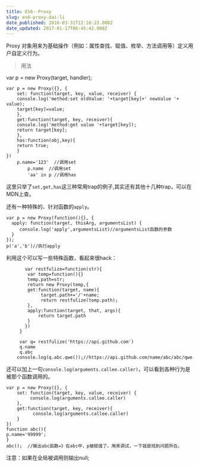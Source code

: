 ```yaml
---
title: ES6--Proxy
slug: es6-proxy-dai-li
date_published: 2016-03-31T12:16:22.000Z
date_updated: 2017-01-17T06:45:42.000Z
---
```


Proxy 对象用来为基础操作（例如：属性查找、赋值、枚举、方法调用等）定义用户自定义行为。

> 用法

var p = new Proxy(target, handler);

    var p = new Proxy({}, {  
        set: function(target, key, value, receiver) {
        console.log('method:set oldValue: '+target[key]+' newValue '+ value);
        target[key]=value;
        },
        get:function(target, key, receiver){
        console.log('method:get value '+target[key]);
        return target[key];
        },
        has:function(obj,key){
        return true;
        }
    })
        p.name='123'  //调用set
            p.name  //调用set
            'aa' in p //调用has
    

这里只举了`set,get,has`这三种常用trap的例子,其实还有其他十几种trap，可以在MDN上查。

还有一种特殊的、针对函数的`apply`。

    var p = new Proxy(function(){}, {  
      apply: function(target, thisArg, argumentsList) {
         console.log('apply',argumentsList)//argumentsList函数的参数
      }
    });
    p('a','b')//执行apply  
    

利用这个可以写一些特殊函数，看起来很hack：

    	   var restfulize=function(str){
            var temp=function(){}
            temp.path=str;
            return new Proxy(temp,{
            get:function(target, name){
                 target.path+='/'+name;
                 return restfulize(temp.path);
            },
            apply:function(target, that, args){
                return target.path
            }
           })
         }
    
         var q= restfulize('https://api.github.com') 
         q.name
         q.abc
        console.log(q.abc.qwe());//https://api.github.com/name/abc/abc/qwe
    

还可以加上一句`console.log(arguments.callee.caller)`，可以看到各种行为是被那个函数调用的。

    var p = new Proxy({}, {  
        set: function(target, key, value, receiver) {
             console.log(arguments.callee.caller)
        },
        get:function(target, key, receiver){
              console.log(arguments.callee.caller)
        }
    })
    function abc(){  
    p.name='99999';  
    }
    abc();  //输出abc函数=》在abc中，p被赋值了。用来调试，一下就是找到问题所在。
    

注意：如果在全局被调用则输出null;
